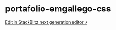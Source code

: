 # portafolio-emgallego-css

[Edit in StackBlitz next generation editor ⚡️](https://stackblitz.com/~/github.com/edwinmgallego/portafolio-emgallego-css)